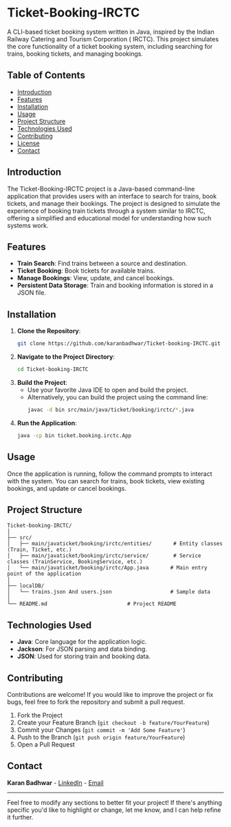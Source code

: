 ﻿# Ticket-Booking-IRCTC

A CLI-based ticket booking system written in Java, inspired by the Indian Railway Catering and Tourism Corporation (
IRCTC). This project simulates the core functionality of a ticket booking system, including searching for trains,
booking tickets, and managing bookings.

## Table of Contents

- [Introduction](#introduction)
- [Features](#features)
- [Installation](#installation)
- [Usage](#usage)
- [Project Structure](#project-structure)
- [Technologies Used](#technologies-used)
- [Contributing](#contributing)
- [License](#license)
- [Contact](#contact)

## Introduction

The Ticket-Booking-IRCTC project is a Java-based command-line application that provides users with an interface to
search for trains, book tickets, and manage their bookings. The project is designed to simulate the experience of
booking train tickets through a system similar to IRCTC, offering a simplified and educational model for understanding
how such systems work.

## Features

- **Train Search**: Find trains between a source and destination.
- **Ticket Booking**: Book tickets for available trains.
- **Manage Bookings**: View, update, and cancel bookings.
- **Persistent Data Storage**: Train and booking information is stored in a JSON file.

## Installation

1. **Clone the Repository**:
   ```bash
   git clone https://github.com/karanbadhwar/Ticket-booking-IRCTC.git
   ```
2. **Navigate to the Project Directory**:
   ```bash
   cd Ticket-booking-IRCTC
   ```
3. **Build the Project**:
    - Use your favorite Java IDE to open and build the project.
    - Alternatively, you can build the project using the command line:
      ```bash
      javac -d bin src/main/java/ticket/booking/irctc/*.java
      ```
4. **Run the Application**:
   ```bash
   java -cp bin ticket.booking.irctc.App
   ```

## Usage

Once the application is running, follow the command prompts to interact with the system. You can search for trains, book
tickets, view existing bookings, and update or cancel bookings.

## Project Structure

```plaintext
Ticket-booking-IRCTC/
│
├── src/
│   ├── main/javaticket/booking/irctc/entities/       # Entity classes (Train, Ticket, etc.)
│   ├── main/javaticket/booking/irctc/service/        # Service classes (TrainService, BookingService, etc.)
│   └── main/javaticket/booking/irctc/App.java       # Main entry point of the application
│
├── localDB/
│   └── trains.json And users.json                   # Sample data
│
└── README.md                          # Project README
```

## Technologies Used

- **Java**: Core language for the application logic.
- **Jackson**: For JSON parsing and data binding.
- **JSON**: Used for storing train and booking data.

## Contributing

Contributions are welcome! If you would like to improve the project or fix bugs, feel free to fork the repository and
submit a pull request.

1. Fork the Project
2. Create your Feature Branch (`git checkout -b feature/YourFeature`)
3. Commit your Changes (`git commit -m 'Add Some Feature'`)
4. Push to the Branch (`git push origin feature/YourFeature`)
5. Open a Pull Request


## Contact

**Karan Badhwar** - [LinkedIn](https://www.linkedin.com/in/karan-badhwar-3b466684/) - [Email](mailto:karanbadhwar07@gmail.com)

---

Feel free to modify any sections to better fit your project! If there's anything specific you'd like to highlight or
change, let me know, and I can help refine it further.
